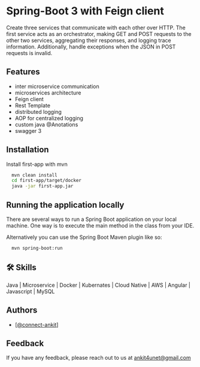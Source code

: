 
# Spring-Boot 3 with Feign client  

Create three services that communicate with each other over HTTP. The first service acts as an orchestrator, making GET and POST requests to the other two services, aggregating their responses, and logging trace information. Additionally, handle exceptions when the JSON in POST requests is invalid.


## Features

- inter microservice communication
- microservices architecture 
- Feign client 
- Rest Template
- distributed logging 
- AOP for centralized logging
- custom java @Anotations
- swagger 3



## Installation

Install first-app with mvn

```bash
  mvn clean install 
  cd first-app/target/docker
  java -jar first-app.jar
```
    
## Running the application locally

There are several ways to run a Spring Boot application on your local machine. One way is to execute the main method in the  class from your IDE.

Alternatively you can use the Spring Boot Maven plugin like so:

```bash
  mvn spring-boot:run
```


## 🛠 Skills
Java | Microservice | Docker | Kubernates | Cloud Native | AWS | Angular | Javascript | MySQL  


## Authors

- [[@connect-ankit](https://github.com/connect-ankit)]


## Feedback

If you have any feedback, please reach out to us at ankit4unet@gmail.com
